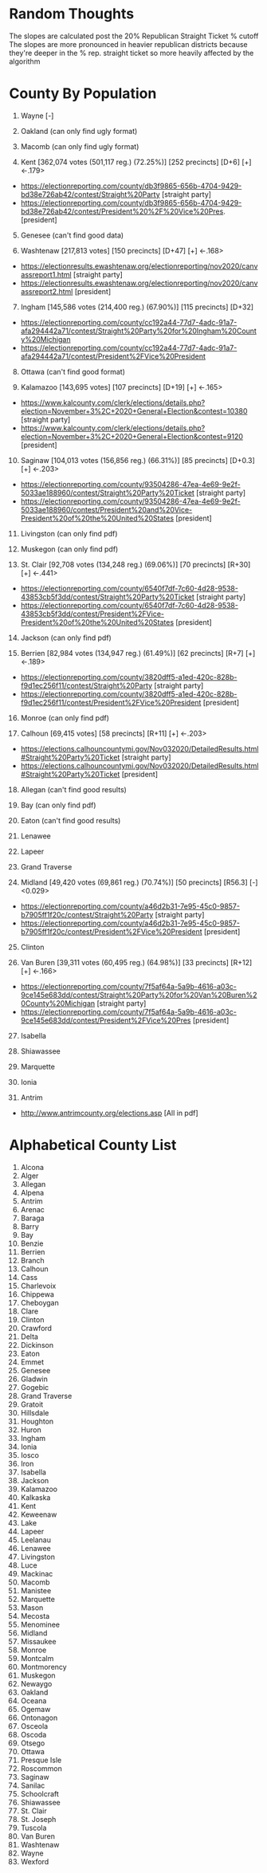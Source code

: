 # Random Thoughts
The slopes are calculated post the 20% Republican Straight Ticket % cutoff
The slopes are more pronounced in heavier republican districts because they're deeper in the % rep. straight ticket so more heavily affected by the algorithm

# County By Population

1. Wayne [-]

2. Oakland (can only find ugly format)

3. Macomb (can only find ugly format)

4. Kent [362,074 votes (501,117 reg.) (72.25%)] [252 precincts] [D+6] [+] <-.179>
- https://electionreporting.com/county/db3f9865-656b-4704-9429-bd38e726ab42/contest/Straight%20Party [straight party]
- https://electionreporting.com/county/db3f9865-656b-4704-9429-bd38e726ab42/contest/President%20%2F%20Vice%20Pres. [president]

5. Genesee (can't find good data)

6. Washtenaw [217,813 votes] [150 precincts] [D+47] [+] <-.168>
- https://electionresults.ewashtenaw.org/electionreporting/nov2020/canvassreport1.html [straight party]
- https://electionresults.ewashtenaw.org/electionreporting/nov2020/canvassreport2.html [president]

7. Ingham [145,586 votes (214,400 reg.) (67.90%)] [115 precincts] [D+32] <precinct results NA>
- https://electionreporting.com/county/cc192a44-77d7-4adc-91a7-afa294442a71/contest/Straight%20Party%20for%20Ingham%20County%20Michigan
- https://electionreporting.com/county/cc192a44-77d7-4adc-91a7-afa294442a71/contest/President%2FVice%20President

8. Ottawa (can't find good format)

9. Kalamazoo [143,695 votes] [107 precincts] [D+19] [+]  <-.165>
- https://www.kalcounty.com/clerk/elections/details.php?election=November+3%2C+2020+General+Election&contest=10380 [straight party]
- https://www.kalcounty.com/clerk/elections/details.php?election=November+3%2C+2020+General+Election&contest=9120 [president]

10. Saginaw [104,013 votes (156,856 reg.) (66.31%)] [85 precincts] [D+0.3] [+] <-.203>
- https://electionreporting.com/county/93504286-47ea-4e69-9e2f-5033ae188960/contest/Straight%20Party%20Ticket [straight party]
- https://electionreporting.com/county/93504286-47ea-4e69-9e2f-5033ae188960/contest/President%20and%20Vice-President%20of%20the%20United%20States [president]

11. Livingston (can only find pdf)

12. Muskegon (can only find pdf)

13. St. Clair [92,708 votes (134,248 reg.) (69.06%)] [70 precincts] [R+30] [+] <-.441>
- https://electionreporting.com/county/6540f7df-7c60-4d28-9538-43853cb5f3dd/contest/Straight%20Party%20Ticket [straight party]
- https://electionreporting.com/county/6540f7df-7c60-4d28-9538-43853cb5f3dd/contest/President%2FVice-President%20of%20the%20United%20States [president]

14. Jackson (can only find pdf)

15. Berrien [82,984 votes (134,947 reg.) (61.49%)] [62 precincts] [R+7] [+] <-.189>
- https://electionreporting.com/county/3820dff5-a1ed-420c-828b-f9d1ec256f11/contest/Straight%20Party [straight party]
- https://electionreporting.com/county/3820dff5-a1ed-420c-828b-f9d1ec256f11/contest/President%2FVice%20President [president]

16. Monroe (can only find pdf)

17. Calhoun [69,415 votes] [58 precincts] [R+11] [+] <-.203>
- https://elections.calhouncountymi.gov/Nov032020/DetailedResults.html#Straight%20Party%20Ticket [straight party]
- https://elections.calhouncountymi.gov/Nov032020/DetailedResults.html#Straight%20Party%20Ticket [president]

18. Allegan (can't find good results)

19. Bay (can only find pdf)

20. Eaton (can't find good results)

21. Lenawee

22. Lapeer

23. Grand Traverse

24. Midland [49,420 votes (69,861 reg.) (70.74%)] [50 precincts] [R56.3] [-] <0.029>
- https://electionreporting.com/county/a46d2b31-7e95-45c0-9857-b7905ff1f20c/contest/Straight%20Party [straight party]
- https://electionreporting.com/county/a46d2b31-7e95-45c0-9857-b7905ff1f20c/contest/President%2FVice%20President [president]

25. Clinton

26. Van Buren [39,311 votes (60,495 reg.) (64.98%)] [33 precincts] [R+12] [+] <-.166>
- https://electionreporting.com/county/7f5af64a-5a9b-4616-a03c-9ce145e683dd/contest/Straight%20Party%20for%20Van%20Buren%20County%20Michigan [straight party]
- https://electionreporting.com/county/7f5af64a-5a9b-4616-a03c-9ce145e683dd/contest/President%2FVice%20Pres [president]

27. Isabella

28. Shiawassee

29. Marquette

30. Ionia

36. Antrim
- http://www.antrimcounty.org/elections.asp [All in pdf]

# Alphabetical County List
1. Alcona
2. Alger
3. Allegan
4. Alpena
5. Antrim
6. Arenac
7. Baraga
8. Barry
9. Bay
10. Benzie
11. Berrien
12. Branch
13. Calhoun
14. Cass
15. Charlevoix
16. Chippewa
17. Cheboygan
18. Clare
19. Clinton
20. Crawford
21. Delta
22. Dickinson
23. Eaton
24. Emmet
25. Genesee
26. Gladwin
27. Gogebic
28. Grand Traverse
29. Gratoit
30. Hillsdale
31. Houghton
32. Huron
33. Ingham
34. Ionia
35. Iosco
36. Iron
37. Isabella
38. Jackson
39. Kalamazoo
40. Kalkaska
41. Kent
42. Keweenaw
43. Lake
44. Lapeer
45. Leelanau
46. Lenawee
47. Livingston
48. Luce
49. Mackinac
50. Macomb
51. Manistee
52. Marquette
53. Mason
54. Mecosta
55. Menominee
56. Midland
57. Missaukee
58. Monroe
59. Montcalm
60. Montmorency
61. Muskegon
62. Newaygo
63. Oakland
64. Oceana
65. Ogemaw
66. Ontonagon
67. Osceola
68. Oscoda
69. Otsego
70. Ottawa
71. Presque Isle
72. Roscommon
73. Saginaw
74. Sanilac
75. Schoolcraft
76. Shiawassee
77. St. Clair
78. St. Joseph
79. Tuscola
80. Van Buren
81. Washtenaw
82. Wayne
83. Wexford
